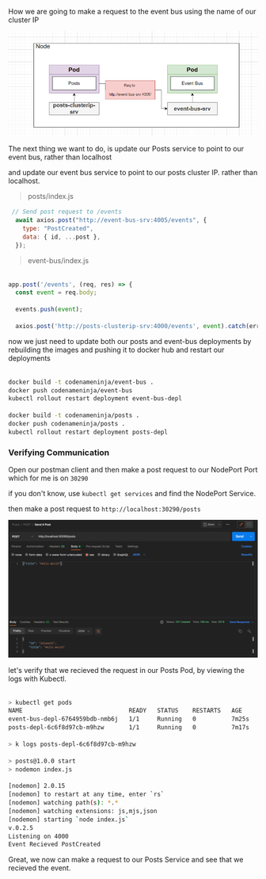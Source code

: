 How we are going to make a request to the event bus using the name of our cluster IP

![request-to-event-bus](../../doc_assets/screenshots/Docker/request-to-event-bus.png)

The next thing we want to do, is update our Posts service to point to our event bus, rather than localhost 

and update our event bus service to point to our posts cluster IP. rather than localhost.

> posts/index.js
```js
 // Send post request to /events
  await axios.post("http://event-bus-srv:4005/events", {
    type: "PostCreated",
    data: { id, ...post },
  });

```
> event-bus/index.js
```js

app.post('/events', (req, res) => {
  const event = req.body; 

  events.push(event);

  axios.post('http://posts-clusterip-srv:4000/events', event).catch(err => console.log(err));
```

now we just need to update both our posts and event-bus deployments by rebuilding the images and pushing it to docker hub and restart our deployments

```bash

docker build -t codenameninja/event-bus .
docker push codenameninja/event-bus
kubectl rollout restart deployment event-bus-depl

docker build -t codenameninja/posts .
docker push codenameninja/posts . 
kubectl rollout restart deployment posts-depl

```


### Verifying Communication

Open our postman client and then make a post request to our NodePort Port which for me is on `30290`

if you don't know, use `kubectl get services` and find the NodePort Service.

then make a post request to `http://localhost:30290/posts`

![posts-request-to-nodeport](../../doc_assets/screenshots/Docker/posts-request-to-nodeport.png)

let's verify that we recieved the request in our Posts Pod, by viewing the logs with Kubectl.

```bash

> kubectl get pods
NAME                              READY   STATUS    RESTARTS   AGE
event-bus-depl-6764959bdb-nmb6j   1/1     Running   0          7m25s
posts-depl-6c6f8d97cb-m9hzw       1/1     Running   0          7m17s

> k logs posts-depl-6c6f8d97cb-m9hzw

> posts@1.0.0 start
> nodemon index.js

[nodemon] 2.0.15
[nodemon] to restart at any time, enter `rs`
[nodemon] watching path(s): *.*
[nodemon] watching extensions: js,mjs,json
[nodemon] starting `node index.js`
v.0.2.5
Listening on 4000
Event Recieved PostCreated

```

Great, we now can make a request to our Posts Service and see that we recieved the event.